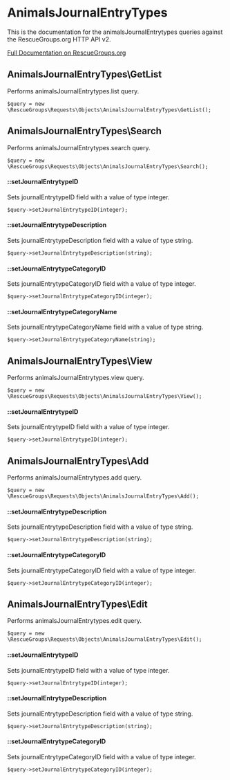 # AnimalsJournalEntryTypes

This is the documentation for the animalsJournalEntrytypes queries against the RescueGroups.org HTTP API v2.

[Full Documentation on RescueGroups.org](https://userguide.rescuegroups.org/display/APIDG/Object+definitions#Objectdefinitions-animalsJournalEntrytypes)

## AnimalsJournalEntryTypes\GetList

Performs animalsJournalEntrytypes.list query.

    $query = new \RescueGroups\Requests\Objects\AnimalsJournalEntryTypes\GetList();



## AnimalsJournalEntryTypes\Search

Performs animalsJournalEntrytypes.search query.

    $query = new \RescueGroups\Requests\Objects\AnimalsJournalEntryTypes\Search();

#### ::setJournalEntrytypeID

Sets journalEntrytypeID field with a value of type integer.

    $query->setJournalEntrytypeID(integer);

#### ::setJournalEntrytypeDescription

Sets journalEntrytypeDescription field with a value of type string.

    $query->setJournalEntrytypeDescription(string);

#### ::setJournalEntrytypeCategoryID

Sets journalEntrytypeCategoryID field with a value of type integer.

    $query->setJournalEntrytypeCategoryID(integer);

#### ::setJournalEntrytypeCategoryName

Sets journalEntrytypeCategoryName field with a value of type string.

    $query->setJournalEntrytypeCategoryName(string);



## AnimalsJournalEntryTypes\View

Performs animalsJournalEntrytypes.view query.

    $query = new \RescueGroups\Requests\Objects\AnimalsJournalEntryTypes\View();

#### ::setJournalEntrytypeID

Sets journalEntrytypeID field with a value of type integer.

    $query->setJournalEntrytypeID(integer);



## AnimalsJournalEntryTypes\Add

Performs animalsJournalEntrytypes.add query.

    $query = new \RescueGroups\Requests\Objects\AnimalsJournalEntryTypes\Add();

#### ::setJournalEntrytypeDescription

Sets journalEntrytypeDescription field with a value of type string.

    $query->setJournalEntrytypeDescription(string);

#### ::setJournalEntrytypeCategoryID

Sets journalEntrytypeCategoryID field with a value of type integer.

    $query->setJournalEntrytypeCategoryID(integer);



## AnimalsJournalEntryTypes\Edit

Performs animalsJournalEntrytypes.edit query.

    $query = new \RescueGroups\Requests\Objects\AnimalsJournalEntryTypes\Edit();

#### ::setJournalEntrytypeID

Sets journalEntrytypeID field with a value of type integer.

    $query->setJournalEntrytypeID(integer);

#### ::setJournalEntrytypeDescription

Sets journalEntrytypeDescription field with a value of type string.

    $query->setJournalEntrytypeDescription(string);

#### ::setJournalEntrytypeCategoryID

Sets journalEntrytypeCategoryID field with a value of type integer.

    $query->setJournalEntrytypeCategoryID(integer);





